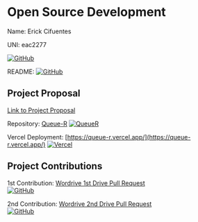 # Open Source Development

Name: Erick Cifuentes

UNI: eac2277

[![GitHub](https://img.shields.io/badge/GitHub-Profile-black?style=flat&logo=github)](https://github.com/ErickCif)

README: [![GitHub](https://img.shields.io/badge/View%20on-GitHub-brightgreen)](https://github.com/ErickCif/ErickCif/blob/main/README.md)

## Project Proposal

[Link to Project Proposal](../projects/javascript/QueueR.md)

Repository: [Queue-R](https://github.com/ErickCif/queue-r) [![QueueR](https://img.shields.io/badge/GitHub-Repo-green?logo=github)](https://github.com/ErickCif/queue-r)

Vercel Deployment: [https://queue-r.vercel.app/](https://queue-r.vercel.app/) [![Vercel](https://img.shields.io/github/deployments/ErickCif/queue-r/production?label=deployment&logo=vercel)](https://queue-r.vercel.app)

## Project Contributions

1st Contribution: [Wordrive 1st Drive Pull Request](https://github.com/chen-sse/wordrive/pull/1) </br>
[![GitHub](https://img.shields.io/badge/View%20on-GitHub-brightgreen)](https://github.com/chen-sse/wordrive/pull/1)

2nd Contribution: [Wordrive 2nd Drive Pull Request](https://github.com/chen-sse/wordrive/pull/2) </br>
[![GitHub](https://img.shields.io/badge/View%20on-GitHub-brightgreen)](https://github.com/chen-sse/wordrive/pull/2)

